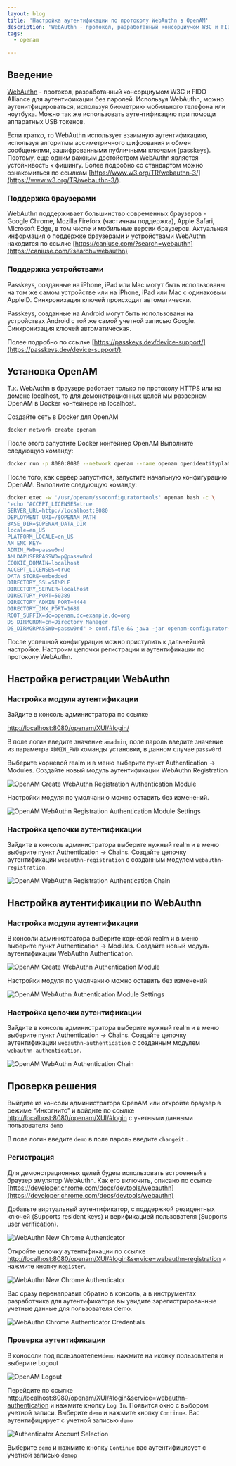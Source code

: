 ```yaml
---
layout: blog
title: 'Настройка аутентификации по протоколу WebAuthn в OpenAM'
description: 'WebAuthn - протокол, разработанный консорциумом W3C и FIDO Alliance для аутентификации без паролей. Используя WebAuthn, можно аутентифицироваться, используя биометрию мобильного телефона или ноутбука. Можно так же использовать аутентификацию при помощи аппаратных USB токенов. В данной статье мы настроим вход по протоколу WebAuthn в OpenAM'
tags: 
  - openam

---
```


## Введение

[WebAuthn](https://en.wikipedia.org/wiki/WebAuthn) - протокол, разработанный консорциумом W3C и FIDO Alliance для аутентификации без паролей. Используя WebAuthn, можно аутенитфицироваться, используя биометрию мобильного телефона или ноутбука. Можно так же использовать аутентификацию при помощи аппаратных USB токенов. 

Если кратко, то WebAuthn использует взаимную аутентификацию, используя алгоритмы ассиметричного шифрования и обмен сообщениями, зашифрованными публичными ключами (passkeys). Поэтому, еще одним важным достойством WebAuthn является устойчивость к фишингу. Более подробно со стандартом можно ознакомиться по ссылкам [https://www.w3.org/TR/webauthn-3/](https://www.w3.org/TR/webauthn-3/). 

### Поддержка браузерами

WebAuthn поддерживает большинство современных браузеров - Google Chrome, Mozilla Fireforx (частичная поддержка), Apple Safari, Microsoft Edge, в том числе и мобильные версии браузеров. Актуальная информация о поддержке браузерами и устройствами WebAuthn находится по ссылке [https://caniuse.com/?search=webauthn](https://caniuse.com/?search=webauthn)

### Поддержка устройствами

Passkeys, созданные на iPhone, iPad или Mac могут быть использованы на том же самом устройстве или на iPhone, iPad или Mac с одинаковым AppleID. Синхронизация ключей происходит автоматически. 

Passkeys, созданные на Android могут быть использованы на устройствах Android с той же самой учетной записью Google. Синхронизация ключей автоматическая.

Полее подробно по ссылке [https://passkeys.dev/device-support/](https://passkeys.dev/device-support/)

## Установка OpenAM

Т.к. WebAuthn в браузере работает только по протоколу HTTPS или на домене localhost, то для демонстрационных целей мы развернем OpenAM в Docker контейнере на localhost. 

Создайте сеть в Docker для OpenAM

```bash
docker network create openam
```

После этого запустите Docker  контейнер OpenAM Выполните следующую команду:

```bash
docker run -p 8080:8080 --network openam --name openam openidentityplatform/openam
```

После того, как сервер запустится, запустите начальную конфигурацию OpenAM. Выполните следующую команду:

```bash
docker exec -w '/usr/openam/ssoconfiguratortools' openam bash -c \
'echo "ACCEPT_LICENSES=true
SERVER_URL=http://localhost:8080
DEPLOYMENT_URI=/$OPENAM_PATH
BASE_DIR=$OPENAM_DATA_DIR
locale=en_US
PLATFORM_LOCALE=en_US
AM_ENC_KEY=
ADMIN_PWD=passw0rd
AMLDAPUSERPASSWD=p@passw0rd
COOKIE_DOMAIN=localhost
ACCEPT_LICENSES=true
DATA_STORE=embedded
DIRECTORY_SSL=SIMPLE
DIRECTORY_SERVER=localhost
DIRECTORY_PORT=50389
DIRECTORY_ADMIN_PORT=4444
DIRECTORY_JMX_PORT=1689
ROOT_SUFFIX=dc=openam,dc=example,dc=org
DS_DIRMGRDN=cn=Directory Manager
DS_DIRMGRPASSWD=passw0rd" > conf.file && java -jar openam-configurator-tool*.jar --file conf.file'
```

После успешной конфигурации можно приступить к дальнейшей настройке. Настроим цепочки регистрации и аутентификации по протоколу WebAuthn.

## Настройка регистрации WebAuthn

### Настройка модуля аутентификации

Зайдите в консоль администратора по ссылке 

[http://localhost:8080/openam/XUI/#login/](http://localhost:8080/openam/XUI/#login/)

В поле логин введите значение `amadmin`, поле пароль введите значение из параметра `ADMIN_PWD` команды установки, в данном случае `passw0rd`

Выберите корневой realm и в меню выберите пункт Authentication → Modules. Создайте новый модуль аутентификации WebAuthn Registration

![OpenAM Create WebAuthn Registration Authentication Module](https://raw.githubusercontent.com/wiki/OpenIdentityPlatform/OpenAM/images/webauthn/0-webauthn-registration-new-module.png)

Настройки модуля по умолчанию можно оставить без изменений.

![OpenAM  WebAuthn Registration Authentication Module Settings](https://raw.githubusercontent.com/wiki/OpenIdentityPlatform/OpenAM/images/webauthn/1-webauthn-registration-module.png)

### Настройка цепочки аутентификации

Зайдите в консоль администратора выберите нужный realm и в меню выберите пункт Authentication → Chains. Создайте цепочку аутентификации `webauthn-registration` с  созданным модулем `webauthn-registration`.

![OpenAM  WebAuthn Registration Authentication Chain](https://raw.githubusercontent.com/wiki/OpenIdentityPlatform/OpenAM/images/webauthn/2-webauthn-registration-chain.png)

## Настройка аутентификации по WebAuthn

### Настройка модуля аутентификации

В консоли администратора выберите корневой realm и в меню выберите пункт Authentication → Modules. Создайте новый модуль аутентификации WebAuthn Authentication.

![OpenAM Create WebAuthn Authentication Module](https://raw.githubusercontent.com/wiki/OpenIdentityPlatform/OpenAM/images/webauthn/3-webauthn-authentication-new-module.png)

Настройки модуля по умолчанию можно оставить без изменений

![OpenAM WebAuthn Authentication Module Settings](https://raw.githubusercontent.com/wiki/OpenIdentityPlatform/OpenAM/images/webauthn/4-webauthn-authentication-module.png)

### Настройка цепочки аутентификации

Зайдите в консоль администратора выберите нужный realm и в меню выберите пункт Authentication → Chains. Создайте цепочку аутентификации `webauthn-authentication` с  созданным модулем `webauthn-authentication`.

![OpenAM  WebAuthn Authentication Chain](https://raw.githubusercontent.com/wiki/OpenIdentityPlatform/OpenAM/images/webauthn/5-webauthn-authentication-chain.png)

## Проверка решения

Выйдите из консоли администратора OpenAM или откройте браузер в режиме “Инкогнито” и войдите по ссылке [http://localhost:8080/openam/XUI/#login](http://localhost:8080/openam/XUI/#login) с учетными данными пользователя `demo` 

В поле логин введите `demo` в поле пароль введите `changeit` . 

### Регистрация

Для демонстрационных целей будем использовать встроенный в браузер эмулятор WebAuthn. Как его включить, описано по ссылке [https://developer.chrome.com/docs/devtools/webauthn](https://developer.chrome.com/docs/devtools/webauthn)

Добавьте виртуальный аутентификатор, с поддержкой резидентных ключей (Supports resident keys) и верификацией пользователя (Supports user verification).

![WebAuthn New Chrome Authenticator](https://raw.githubusercontent.com/wiki/OpenIdentityPlatform/OpenAM/images/webauthn/6-webauthn-chrome-new-authenticator.png)

Откройте цепочку аутентификации по ссылке [http://localhost:8080/openam/XUI/#login&service=webauthn-registration](http://localhost:8080/openam/XUI/#login&service=webauthn-registration) и нажмите кнопку `Register`. 

![WebAuthn New Chrome Authenticator](https://raw.githubusercontent.com/wiki/OpenIdentityPlatform/OpenAM/images/webauthn/7-webauthn-registration.png)

Вас сразу перенаправит обратно в консоль, а в инструментах разработчика для аутентификатора вы увидите зарегистрированные учетные данные для пользователя demo.

![WebAuthn Chrome Authenticator Credentials](https://raw.githubusercontent.com/wiki/OpenIdentityPlatform/OpenAM/images/webauthn/8-webauthn-authenticator-credentials.png)

### Проверка аутентификации

В коносоли под пользвоателем`demo` нажмите на иконку пользователя и выберите Logout

![OpenAM Logout](https://raw.githubusercontent.com/wiki/OpenIdentityPlatform/OpenAM/images/webauthn/9-openam-demo-logout.png)

Перейдите по ссылке [http://localhost:8080/openam/XUI/#login&service=webauthn-authentication](http://localhost:8080/openam/XUI/#login&service=webauthn-authentication) и нажмите кнопку `Log In`. Появится окно с выбором учетной записи. Выберите `demo` и нажмите кнопку `Continue`. Вас аутентифицирует с учетной записью `demo` 

![Authenticator Account Selection](https://raw.githubusercontent.com/wiki/OpenIdentityPlatform/OpenAM/images/webauthn/10-account-selection.png)

Выберите `demo` и нажмите кнопку `Continue` вас аутентифицирует с учетной записью `demop`